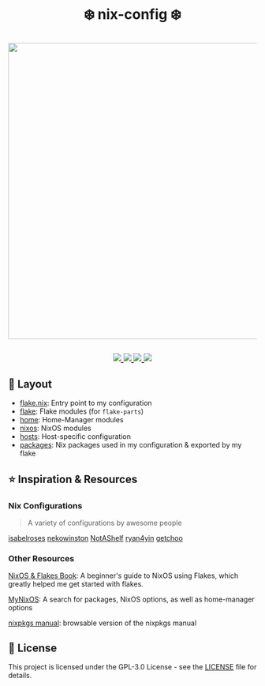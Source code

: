 <!-- markdownlint-disable no-inline-html no-alt-text -->
<h1 align="center">
  ❄️ nix-config ❄️
</h1>

<h2 id="nyx" align="center">
  <img src="https://raw.githubusercontent.com/catppuccin/catppuccin/main/assets/palette/macchiato.png" width="600px" /> <br>
  <br>
  <div align="center">
    <a href="https://github.com/Lichthagel/lichtNixDots/stargazers">
      <img src="https://img.shields.io/github/stars/Lichthagel/lichtNixDots?color=F5BDE6&labelColor=303446&style=for-the-badge&logo=starship&logoColor=F5BDE6">
    </a>
    <a href="https://github.com/Lichthagel/lichtNixDots/">
      <img src="https://img.shields.io/github/repo-size/Lichthagel/lichtNixDots?color=C6A0F6&labelColor=303446&style=for-the-badge&logo=github&logoColor=C6A0F6">
    </a>
    <a href="https://github.com/Lichthagel/lichtNixDots/blob/main/LICENSE">
      <img src="https://img.shields.io/static/v1.svg?style=for-the-badge&label=License&message=GPL-3&colorA=313244&colorB=F5A97F&logo=unlicense&logoColor=F5A97F&"/>
    </a>
    <a = href="https://nixos.org">
      <img src="https://img.shields.io/badge/NixOS-unstable-blue.svg?style=for-the-badge&labelColor=303446&logo=NixOS&logoColor=white&color=91D7E3">
    </a>
  </div>
</h2>

## 🌳 Layout

- [flake.nix](flake.nix): Entry point to my configuration
- [flake](flake): Flake modules (for `flake-parts`)
- [home](home): Home-Manager modules
- [nixos](nixos): NixOS modules
- [hosts](hosts): Host-specific configuration
- [packages](packages): Nix packages used in my configuration & exported by my flake

## ⭐ Inspiration & Resources

### Nix Configurations

> A variety of configurations by awesome people

[isabelroses](https://github.com/isabelroses/dotfiles)
[nekowinston](https://github.com/nekowinston/dotfiles)
[NotAShelf](https://github.com/NotAShelf/nyx)
[ryan4yin](https://github.com/ryan4yin/nix-config)
[getchoo](https://github.com/getchoo/flake)

### Other Resources

[NixOS & Flakes Book](https://nixos-and-flakes.thiscute.world/): A beginner's guide to NixOS using Flakes, which greatly helped me get started with flakes.

[MyNixOS](https://mynixos.com/): A search for packages, NixOS options, as well as home-manager options

[nixpkgs manual](https://ryantm.github.io/nixpkgs/): browsable version of the nixpkgs manual

## 📝 License

This project is licensed under the GPL-3.0 License - see the [LICENSE](LICENSE) file for details.
